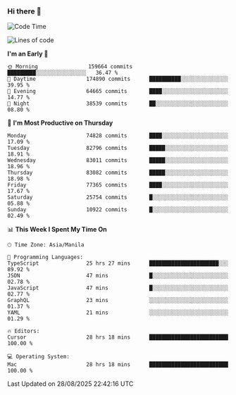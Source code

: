 ### Hi there 👋

<!--START_SECTION:waka-->
![Code Time](http://img.shields.io/badge/Code%20Time-6%2C233%20hrs%2039%20mins-blue)

![Lines of code](https://img.shields.io/badge/From%20Hello%20World%20I%27ve%20Written-147.3%20million%20lines%20of%20code-blue)

**I'm an Early 🐤** 

```text
🌞 Morning                159664 commits      █████████░░░░░░░░░░░░░░░░   36.47 % 
🌆 Daytime                174890 commits      ██████████░░░░░░░░░░░░░░░   39.95 % 
🌃 Evening                64665 commits       ████░░░░░░░░░░░░░░░░░░░░░   14.77 % 
🌙 Night                  38539 commits       ██░░░░░░░░░░░░░░░░░░░░░░░   08.80 % 
```
📅 **I'm Most Productive on Thursday** 

```text
Monday                   74828 commits       ████░░░░░░░░░░░░░░░░░░░░░   17.09 % 
Tuesday                  82796 commits       █████░░░░░░░░░░░░░░░░░░░░   18.91 % 
Wednesday                83011 commits       █████░░░░░░░░░░░░░░░░░░░░   18.96 % 
Thursday                 83082 commits       █████░░░░░░░░░░░░░░░░░░░░   18.98 % 
Friday                   77365 commits       ████░░░░░░░░░░░░░░░░░░░░░   17.67 % 
Saturday                 25754 commits       █░░░░░░░░░░░░░░░░░░░░░░░░   05.88 % 
Sunday                   10922 commits       █░░░░░░░░░░░░░░░░░░░░░░░░   02.49 % 
```


📊 **This Week I Spent My Time On** 

```text
🕑︎ Time Zone: Asia/Manila

💬 Programming Languages: 
TypeScript               25 hrs 27 mins      ██████████████████████░░░   89.92 % 
JSON                     47 mins             █░░░░░░░░░░░░░░░░░░░░░░░░   02.78 % 
JavaScript               47 mins             █░░░░░░░░░░░░░░░░░░░░░░░░   02.77 % 
GraphQL                  23 mins             ░░░░░░░░░░░░░░░░░░░░░░░░░   01.37 % 
YAML                     21 mins             ░░░░░░░░░░░░░░░░░░░░░░░░░   01.29 % 

🔥 Editors: 
Cursor                   28 hrs 18 mins      █████████████████████████   100.00 % 

💻 Operating System: 
Mac                      28 hrs 18 mins      █████████████████████████   100.00 % 
```


 Last Updated on 28/08/2025 22:42:16 UTC
<!--END_SECTION:waka-->


<!--
**rad182/rad182** is a ✨ _special_ ✨ repository because its `README.md` (this file) appears on your GitHub profile.

Here are some ideas to get you started:

- 🔭 I’m currently working on ...
- 🌱 I’m currently learning ...
- 👯 I’m looking to collaborate on ...
- 🤔 I’m looking for help with ...
- 💬 Ask me about ...
- 📫 How to reach me: ...
- 😄 Pronouns: ...
- ⚡ Fun fact: ...
-->
